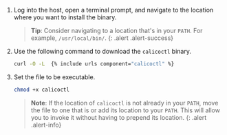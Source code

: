 1. Log into the host, open a terminal prompt, and navigate to the location where
you want to install the binary.

   > **Tip**: Consider navigating to a location that's in your `PATH`. For example,
   > `/usr/local/bin/`.
   {: .alert .alert-success}

1. Use the following command to download the `calicoctl` binary.

   ```bash
   curl -O -L  {% include urls component="calicoctl" %}
   ```

1. Set the file to be executable.

   ```bash
   chmod +x calicoctl
   ```

   > **Note**: If the location of `calicoctl` is not already in your `PATH`, move the file
   > to one that is or add its location to your `PATH`. This will allow you to invoke it
   > without having to prepend its location.
   {: .alert .alert-info}
